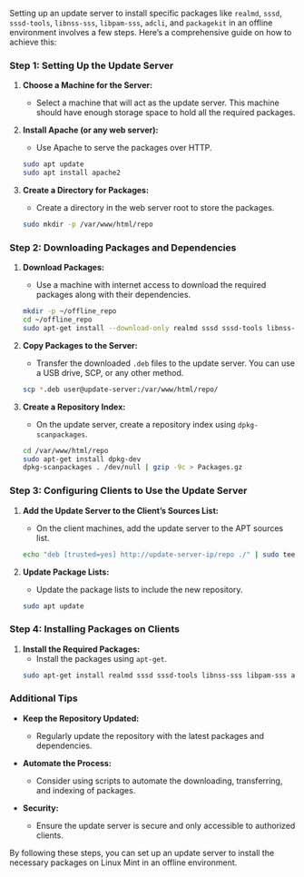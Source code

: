 Setting up an update server to install specific packages like `realmd`, `sssd`, `sssd-tools`, `libnss-sss`, `libpam-sss`, `adcli`, and `packagekit` in an offline environment involves a few steps. Here’s a comprehensive guide on how to achieve this:

### Step 1: Setting Up the Update Server

1. **Choose a Machine for the Server:**
   - Select a machine that will act as the update server. This machine should have enough storage space to hold all the required packages.

2. **Install Apache (or any web server):**
   - Use Apache to serve the packages over HTTP.
   ```bash
   sudo apt update
   sudo apt install apache2
   ```

3. **Create a Directory for Packages:**
   - Create a directory in the web server root to store the packages.
   ```bash
   sudo mkdir -p /var/www/html/repo
   ```

### Step 2: Downloading Packages and Dependencies

1. **Download Packages:**
   - Use a machine with internet access to download the required packages along with their dependencies.
   ```bash
   mkdir -p ~/offline_repo
   cd ~/offline_repo
   sudo apt-get install --download-only realmd sssd sssd-tools libnss-sss libpam-sss adcli packagekit
   ```

2. **Copy Packages to the Server:**
   - Transfer the downloaded `.deb` files to the update server. You can use a USB drive, SCP, or any other method.
   ```bash
   scp *.deb user@update-server:/var/www/html/repo/
   ```

3. **Create a Repository Index:**
   - On the update server, create a repository index using `dpkg-scanpackages`.
   ```bash
   cd /var/www/html/repo
   sudo apt-get install dpkg-dev
   dpkg-scanpackages . /dev/null | gzip -9c > Packages.gz
   ```

### Step 3: Configuring Clients to Use the Update Server

1. **Add the Update Server to the Client’s Sources List:**
   - On the client machines, add the update server to the APT sources list.
   ```bash
   echo "deb [trusted=yes] http://update-server-ip/repo ./" | sudo tee /etc/apt/sources.list.d/offline-repo.list
   ```

2. **Update Package Lists:**
   - Update the package lists to include the new repository.
   ```bash
   sudo apt update
   ```

### Step 4: Installing Packages on Clients

1. **Install the Required Packages:**
   - Install the packages using `apt-get`.
   ```bash
   sudo apt-get install realmd sssd sssd-tools libnss-sss libpam-sss adcli packagekit
   ```

### Additional Tips

- **Keep the Repository Updated:**
  - Regularly update the repository with the latest packages and dependencies.

- **Automate the Process:**
  - Consider using scripts to automate the downloading, transferring, and indexing of packages.

- **Security:**
  - Ensure the update server is secure and only accessible to authorized clients.

By following these steps, you can set up an update server to install the necessary packages on Linux Mint in an offline environment.
